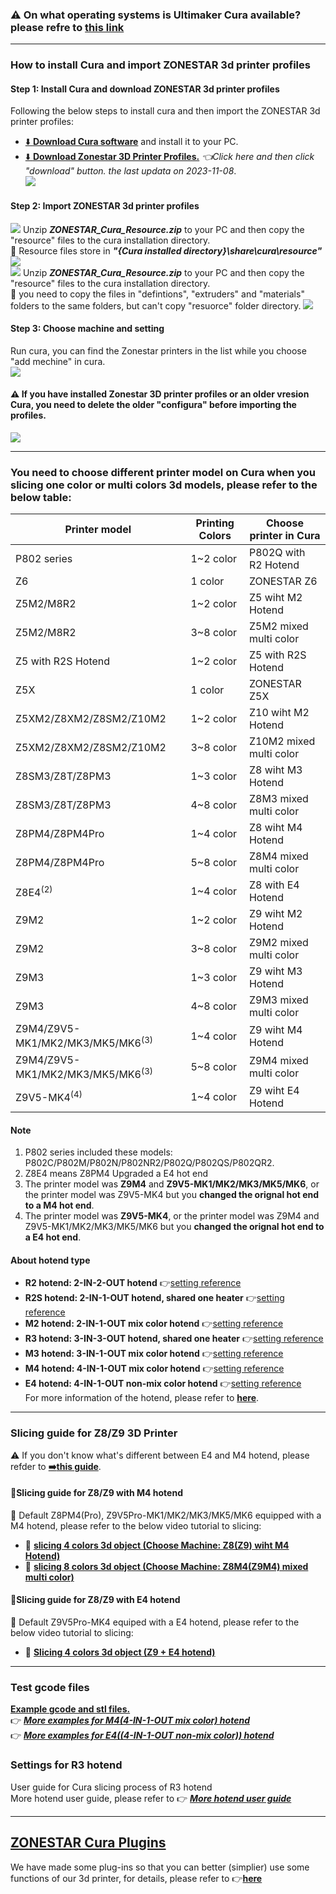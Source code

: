 ### :warning: On what operating systems is Ultimaker Cura available? please refre to [this link](https://support.makerbot.com/s/article/1667337917781)

-----
### How to install Cura and import ZONESTAR 3d printer profiles
#### Step 1: Install Cura and download ZONESTAR 3d printer profiles
Following the below steps to install cura and then import the ZONESTAR 3d printer profiles:  
-  [:arrow_down: **Download Cura software**](https://github.com/Ultimaker/Cura/releases/tag/5.4.0) and install it to your PC.
- [:arrow_down: **Download Zonestar 3D Printer Profiles.**](https://github.com/ZONESTAR3D/Slicing-Guide/blob/master/cura/ZONESTAR_Cura_resources.zip) *:point_left:Click here and then click "download" button. the last updata on 2023-11-08*.   
![](downloadzip.gif)  
#### Step 2: Import ZONESTAR 3d printer profiles
![](./win.jpg) Unzip ***ZONESTAR_Cura_Resource.zip*** to your PC and then copy the "resource" files to the cura installation directory.    
:pushpin: Resource files store in ***"{Cura installed directory}\share\cura\resource"***    
![](ImportProfiles.gif)  
![](./macos.jpg) Unzip ***ZONESTAR_Cura_Resource.zip*** to your PC and then copy the "resource" files to the cura installation directory.    
:pushpin: you need to copy the files in "defintions", "extruders" and "materials" folders to the same folders, but can't copy "resuorce" folder directory.
![](ImportProfiles-MacOS.gif)    

#### Step 3: Choose machine and setting
Run cura, you can find the Zonestar printers in the list while you choose "add mechine" in cura.    
![](machinelist.gif)
#### :warning: If you have installed Zonestar 3D printer profiles or an older vresion Cura, you need to delete the older "configura" before importing the profiles.
![](delete.gif)   

-----  
### You need to choose different printer model on Cura when you slicing one color or multi colors 3d models, please refer to the below table:
|   Printer model                                 |Printing Colors | Choose printer in Cura |
|-------------------------------------------------|----------------|------------------------|
| P802 series                                     | 1~2 color      | P802Q with R2 Hotend   |
| Z6                                              | 1 color        | ZONESTAR Z6            |
| Z5M2/M8R2                                       | 1~2 color      | Z5 wiht M2 Hotend      |
| Z5M2/M8R2                                       | 3~8 color      | Z5M2 mixed multi color |
| Z5 with R2S Hotend                              | 1~2 color      | Z5 with R2S Hotend     |
| Z5X                                             | 1 color        | ZONESTAR Z5X           |
| Z5XM2/Z8XM2/Z8SM2/Z10M2                         | 1~2 color      | Z10 wiht M2 Hotend     |
| Z5XM2/Z8XM2/Z8SM2/Z10M2                         | 3~8 color      | Z10M2 mixed multi color|
| Z8SM3/Z8T/Z8PM3                                 | 1~3 color      | Z8 wiht M3 Hotend      |
| Z8SM3/Z8T/Z8PM3                                 | 4~8 color      | Z8M3 mixed multi color |
| Z8PM4/Z8PM4Pro                                  | 1~4 color      | Z8 wiht M4 Hotend      |
| Z8PM4/Z8PM4Pro                                  | 5~8 color      | Z8M4 mixed multi color |
| Z8E4<sup>(2)</sup>                              | 1~4 color      | Z8 with E4 Hotend      |
| Z9M2                                            | 1~2 color      | Z9 wiht M2 Hotend      |
| Z9M2                                            | 3~8 color      | Z9M2 mixed multi color |
| Z9M3                                            | 1~3 color      | Z9 wiht M3 Hotend      |
| Z9M3                                            | 4~8 color      | Z9M3 mixed multi color |
| Z9M4/Z9V5-MK1/MK2/MK3/MK5/MK6<sup>(3)</sup>     | 1~4 color      | Z9 wiht M4 Hotend      |
| Z9M4/Z9V5-MK1/MK2/MK3/MK5/MK6<sup>(3)</sup>     | 5~8 color      | Z9M4 mixed multi color |
| Z9V5-MK4<sup>(4)</sup>                          | 1~4 color      | Z9 wiht E4 Hotend      |
#### Note 
1. P802 series included these models: P802C/P802M/P802N/P802NR2/P802Q/P802QS/P802QR2.
2. Z8E4 means Z8PM4 Upgraded a E4 hot end
3. The printer model was **Z9M4** and **Z9V5-MK1/MK2/MK3/MK5/MK6**, or the printer model was Z9V5-MK4 but you **changed the orignal hot end to a M4 hot end**.
4. The printer model was **Z9V5-MK4**, or the printer model was Z9M4 and Z9V5-MK1/MK2/MK3/MK5/MK6 but you **changed the orignal hot end to a E4 hot end**.

#### About hotend type
- **R2 hotend:  2-IN-2-OUT hotend** :point_right:[setting reference](./R2_Hotend/)    
- **R2S hotend: 2-IN-1-OUT hotend, shared one heater** :point_right:[setting reference](./R2S_Hotend/)    
- **M2 hotend: 2-IN-1-OUT mix color hotend** :point_right:[setting reference](./M2_Hotend/)    
- **R3 hotend: 3-IN-3-OUT hotend, shared one heater** :point_right:[setting reference](./R3_hotend/)    
- **M3 hotend: 3-IN-1-OUT mix color hotend** :point_right:[setting reference](./M3_Hotend/)    
- **M4 hotend: 4-IN-1-OUT mix color hotend** :point_right:[setting reference](./M4_Hotend/)        
- **E4 hotend: 4-IN-1-OUT non-mix color hotend** :point_right:[setting reference](./E4_Hotend/)      
For more information of the hotend, please refer to [**here**](https://github.com/ZONESTAR3D/Upgrade-kit-guide/tree/main/HOTEND).

-----  
### Slicing guide for Z8/Z9 3D Printer
:warning: If you don't know what's different between E4 and M4 hotend, please refder to [**:arrow_right:this guide**](https://github.com/ZONESTAR3D/Upgrade-kit-guide/tree/main/HOTEND/FAQ_M4E4.md).
#### :book:Slicing guide for Z8/Z9 with M4 hotend
:pushpin: Default Z8PM4(Pro), Z9V5Pro-MK1/MK2/MK3/MK5/MK6 equipped with a M4 hotend, please refer to the below video tutorial to slicing:
- :movie_camera: [**slicing 4 colors 3d object (Choose Machine: Z8(Z9) wiht M4 Hotend)**](https://youtu.be/hP6Socp-Cz0)    
- :movie_camera: [**slicing 8 colors 3d object (Choose Machine: Z8M4(Z9M4) mixed multi color)**](https://youtu.be/qQ6UnTysqK0)  
#### :book:Slicing guide for Z8/Z9 with E4 hotend
:pushpin: Default Z9V5Pro-MK4 equiped with a E4 hotend, please refer to the below video tutorial to slicing:
- :book: [**Slicing 4 colors 3d object (Z9 + E4 hotend)**](./E4_hotend/readme.md)


-----
### Test gcode files
[**Example gcode and stl files.**](./test-gcode-file/readme.md)    
:point_right: [***More examples for M4(4-IN-1-OUT mix color) hotend***](https://github.com/ZONESTAR3D/Upgrade-kit-guide/tree/main/HOTEND/M4%20%204-IN-1-OUT%20Mixing%20Color%20Hotend)  
:point_right: [***More examples for E4((4-IN-1-OUT non-mix color)) hotend***](https://github.com/ZONESTAR3D/Upgrade-kit-guide/tree/main/HOTEND/E4%204-IN-1-OUT%20Non-Mixing%20Color%20Hotend)  
### Settings for R3 hotend 
User guide for Cura slicing process of R3 hotend   
More hotend user guide, please refer to :point_right: [***More hotend user guide***](https://github.com/ZONESTAR3D/Upgrade-kit-guide/tree/main/HOTEND)  

-----
## [ZONESTAR Cura Plugins](./plugins/readme.md)
We have made some plug-ins so that you can better (simplier) use some functions of our 3d printer, for details, please refer to :point_right:[**here**](./plugins/readme.md)
